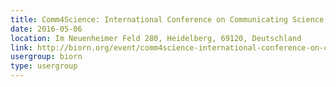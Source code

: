 ```yaml
---
title: Comm4Science: International Conference on Communicating Science Beyond the Lab
date: 2016-05-06
location: Im Neuenheimer Feld 280, Heidelberg, 69120, Deutschland
link: http://biorn.org/event/comm4science-international-conference-on-communicating-science-beyond-the-lab/
usergroup: biorn
type: usergroup
---
```

